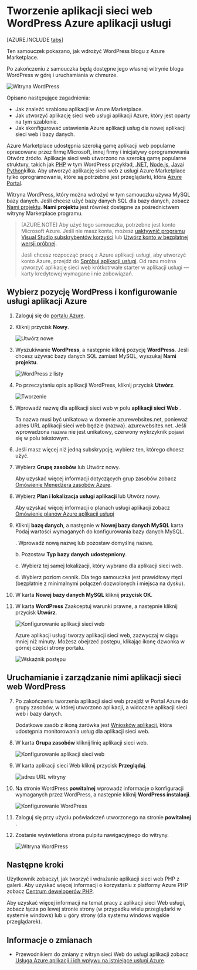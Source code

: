 <properties
    pageTitle="Tworzenie aplikacji sieci web WordPress w usłudze Azure aplikacji | Microsoft Azure"
    description="Dowiedz się, jak utworzyć nowej aplikacji sieci web Azure dla blogu WordPress za pomocą Azure Portal."
    services="app-service\web"
    documentationCenter="php"
    authors="rmcmurray"
    manager="wpickett"
    editor=""/>

<tags
    ms.service="app-service-web"
    ms.workload="na"
    ms.tgt_pltfrm="na"
    ms.devlang="PHP"
    ms.topic="hero-article"
    ms.date="08/11/2016"
    ms.author="robmcm"/>

# <a name="create-a-wordpress-web-app-in-azure-app-service"></a>Tworzenie aplikacji sieci web WordPress Azure aplikacji usługi

[AZURE.INCLUDE [tabs](../../includes/app-service-web-get-started-nav-tabs.md)]

Ten samouczek pokazano, jak wdrożyć WordPress blogu z Azure Marketplace.

Po zakończeniu z samouczka będą dostępne jego własnej witrynie blogu WordPress w górę i uruchamiania w chmurze.

![Witryna WordPress](./media/web-sites-php-web-site-gallery/wpdashboard.png)

Opisano następujące zagadnienia:

* Jak znaleźć szablonu aplikacji w Azure Marketplace.
* Jak utworzyć aplikację sieci web usługi aplikacji Azure, który jest oparty na tym szablonie.
* Jak skonfigurować ustawienia Azure aplikacji usług dla nowej aplikacji sieci web i bazy danych.

Azure Marketplace udostępnia szeroką gamę aplikacji web popularne opracowane przez firmę Microsoft, innej firmy i inicjatywy oprogramowania Otwórz źródło. Aplikacje sieci web utworzono na szeroką gamę popularne struktury, takich jak [PHP](/develop/nodejs/) w tym WordPress przykład, [.NET](/develop/net/), [Node.js](/develop/nodejs/), [Java](/develop/java/)i [Python](/develop/python/)kilka. Aby utworzyć aplikację sieci web z usługi Azure Marketplace tylko oprogramowania, które są potrzebne jest przeglądarki, która [Azure Portal](https://portal.azure.com/). 

Witryna WordPress, który można wdrożyć w tym samouczku używa MySQL bazy danych. Jeśli chcesz użyć bazy danych SQL dla bazy danych, zobacz [Nami projektu](http://projectnami.org/). **Nami projektu** jest również dostępne za pośrednictwem witryny Marketplace programu.

> [AZURE.NOTE]
> Aby użyć tego samouczka, potrzebne jest konto Microsoft Azure. Jeśli nie masz konta, możesz [uaktywnić programu Visual Studio subskrybentów korzyści](/pricing/member-offers/msdn-benefits-details/?WT.mc_id=A261C142F) lub [Utwórz konto w bezpłatnej wersji próbnej](/en-us/pricing/free-trial/?WT.mc_id=A261C142F).
>
> Jeśli chcesz rozpocząć pracę z Azure aplikacji usługi, aby utworzyć konto Azure, przejdź do [Spróbuj aplikacji usługi](http://go.microsoft.com/fwlink/?LinkId=523751). Od razu można utworzyć aplikację sieci web krótkotrwałe starter w aplikacji usługi — karty kredytowej wymagane i nie zobowiązań.

## <a name="select-wordpress-and-configure-for-azure-app-service"></a>Wybierz pozycję WordPress i konfigurowanie usługi aplikacji Azure

1. Zaloguj się do [portalu Azure](https://portal.azure.com/).

2. Kliknij przycisk **Nowy**.
    
    ![Utwórz nowe][5]
    
3. Wyszukiwanie **WordPress**, a następnie kliknij pozycję **WordPress**. Jeśli chcesz używać bazy danych SQL zamiast MySQL, wyszukaj **Nami projektu**.

    ![WordPress z listy][7]
    
5. Po przeczytaniu opis aplikacji WordPress, kliknij przycisk **Utwórz**.

    ![Tworzenie](./media/web-sites-php-web-site-gallery/create.png)

4. Wprowadź nazwę dla aplikacji sieci web w polu **aplikacji sieci Web** .

    Ta nazwa musi być unikatowa w domenie azurewebsites.net, ponieważ adres URL aplikacji sieci web będzie {nazwa}. azurewebsites.net. Jeśli wprowadzona nazwa nie jest unikatowy, czerwony wykrzyknik pojawi się w polu tekstowym.

8. Jeśli masz więcej niż jedną subskrypcję, wybierz ten, którego chcesz użyć. 

5. Wybierz **Grupę zasobów** lub Utwórz nowy.

    Aby uzyskać więcej informacji dotyczących grup zasobów zobacz [Omówienie Menedżera zasobów Azure](../azure-resource-manager/resource-group-overview.md).

5. Wybierz **Plan i lokalizacja usługi aplikacji** lub Utwórz nowy.

    Aby uzyskać więcej informacji o planach usługi aplikacji zobacz [Omówienie planów Azure aplikacji usługi](../azure-web-sites-web-hosting-plans-in-depth-overview.md) 

7. Kliknij **bazę danych**, a następnie w **Nowej bazy danych MySQL** karta Podaj wartości wymaganych do konfigurowania bazy danych MySQL.

    . Wprowadź nową nazwę lub pozostaw domyślną nazwę.

    b. Pozostaw **Typ bazy danych** **udostępniony**.

    c. Wybierz tej samej lokalizacji, który wybrano dla aplikacji sieci web.

    d. Wybierz poziom cennik. Dla tego samouczka jest prawidłowy rtęci (bezpłatnie z minimalnymi połączeń dozwolonych i miejsca na dysku).

8. W karta **Nowej bazy danych MySQL** kliknij **przycisk OK**. 

8. W karta **WordPress** Zaakceptuj warunki prawne, a następnie kliknij przycisk **Utwórz**. 

    ![Konfigurowanie aplikacji sieci web](./media/web-sites-php-web-site-gallery/configure.png)

    Azure aplikacji usługi tworzy aplikacji sieci web, zazwyczaj w ciągu mniej niż minuty. Możesz obejrzeć postępu, klikając ikonę dzwonka w górnej części strony portalu.

    ![Wskaźnik postępu](./media/web-sites-php-web-site-gallery/progress.png)

## <a name="launch-and-manage-your-wordpress-web-app"></a>Uruchamianie i zarządzanie nimi aplikacji sieci web WordPress
    
7. Po zakończeniu tworzenia aplikacji sieci web przejdź w Portal Azure do grupy zasobów, w której utworzono aplikacji, a widoczne aplikacji sieci web i bazy danych.

    Dodatkowe zasób z ikoną żarówka jest [Wniosków aplikacji](/services/application-insights/), która udostępnia monitorowania usług dla aplikacji sieci web.

1. W karta **Grupa zasobów** kliknij linię aplikacji sieci web.

    ![Konfigurowanie aplikacji sieci web](./media/web-sites-php-web-site-gallery/resourcegroup.png)

2. W karta aplikacji sieci Web kliknij przycisk **Przeglądaj**.

    ![adres URL witryny][browse]

3. Na stronie WordPress **powitalnej** wprowadź informacje o konfiguracji wymaganych przez WordPress, a następnie kliknij **WordPress instalacji**.

    ![Konfigurowanie WordPress](./media/web-sites-php-web-site-gallery/wpconfigure.png)

4. Zaloguj się przy użyciu poświadczeń utworzonego na stronie **powitalnej** .  

5. Zostanie wyświetlona strona pulpitu nawigacyjnego do witryny.    

    ![Witryna WordPress](./media/web-sites-php-web-site-gallery/wpdashboard.png)

## <a name="next-steps"></a>Następne kroki

Użytkownik zobaczył, jak tworzyć i wdrażanie aplikacji sieci web PHP z galerii. Aby uzyskać więcej informacji o korzystaniu z platformy Azure PHP zobacz [Centrum deweloperów PHP](/develop/php/).

Aby uzyskać więcej informacji na temat pracy z aplikacji sieci Web usługi, zobacz łącza po lewej stronie strony (w przypadku wielu przeglądarki w systemie windows) lub u góry strony (dla systemu windows wąskie przeglądarek). 

## <a name="whats-changed"></a>Informacje o zmianach
* Przewodnikiem do zmiany z witryn sieci Web do usługi aplikacji zobacz [Usługa Azure aplikacji i ich wpływu na istniejące usługi Azure](http://go.microsoft.com/fwlink/?LinkId=529714).

[5]: ./media/web-sites-php-web-site-gallery/startmarketplace.png
[7]: ./media/web-sites-php-web-site-gallery/search-web-app.png
[browse]: ./media/web-sites-php-web-site-gallery/browse-web.png
